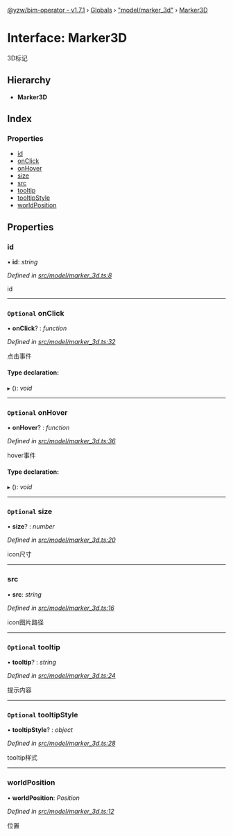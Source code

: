 [@yzw/bim-operator - v1.7.1](../README.md) › [Globals](../globals.md) › ["model/marker_3d"](../modules/_model_marker_3d_.md) › [Marker3D](_model_marker_3d_.marker3d.md)

# Interface: Marker3D

3D标记

## Hierarchy

* **Marker3D**

## Index

### Properties

* [id](_model_marker_3d_.marker3d.md#id)
* [onClick](_model_marker_3d_.marker3d.md#optional-onclick)
* [onHover](_model_marker_3d_.marker3d.md#optional-onhover)
* [size](_model_marker_3d_.marker3d.md#optional-size)
* [src](_model_marker_3d_.marker3d.md#src)
* [tooltip](_model_marker_3d_.marker3d.md#optional-tooltip)
* [tooltipStyle](_model_marker_3d_.marker3d.md#optional-tooltipstyle)
* [worldPosition](_model_marker_3d_.marker3d.md#worldposition)

## Properties

###  id

• **id**: *string*

*Defined in [src/model/marker_3d.ts:8](https://github.com/youkaisteve/bim-operator/blob/b87a88f/src/model/marker_3d.ts#L8)*

id

___

### `Optional` onClick

• **onClick**? : *function*

*Defined in [src/model/marker_3d.ts:32](https://github.com/youkaisteve/bim-operator/blob/b87a88f/src/model/marker_3d.ts#L32)*

点击事件

#### Type declaration:

▸ (): *void*

___

### `Optional` onHover

• **onHover**? : *function*

*Defined in [src/model/marker_3d.ts:36](https://github.com/youkaisteve/bim-operator/blob/b87a88f/src/model/marker_3d.ts#L36)*

hover事件

#### Type declaration:

▸ (): *void*

___

### `Optional` size

• **size**? : *number*

*Defined in [src/model/marker_3d.ts:20](https://github.com/youkaisteve/bim-operator/blob/b87a88f/src/model/marker_3d.ts#L20)*

icon尺寸

___

###  src

• **src**: *string*

*Defined in [src/model/marker_3d.ts:16](https://github.com/youkaisteve/bim-operator/blob/b87a88f/src/model/marker_3d.ts#L16)*

icon图片路径

___

### `Optional` tooltip

• **tooltip**? : *string*

*Defined in [src/model/marker_3d.ts:24](https://github.com/youkaisteve/bim-operator/blob/b87a88f/src/model/marker_3d.ts#L24)*

提示内容

___

### `Optional` tooltipStyle

• **tooltipStyle**? : *object*

*Defined in [src/model/marker_3d.ts:28](https://github.com/youkaisteve/bim-operator/blob/b87a88f/src/model/marker_3d.ts#L28)*

tooltip样式

___

###  worldPosition

• **worldPosition**: *Position*

*Defined in [src/model/marker_3d.ts:12](https://github.com/youkaisteve/bim-operator/blob/b87a88f/src/model/marker_3d.ts#L12)*

位置
